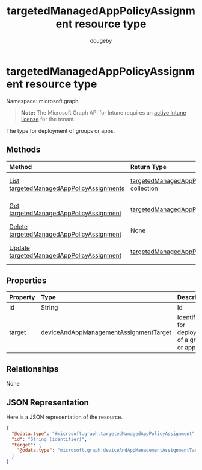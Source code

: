 ﻿---
title: "targetedManagedAppPolicyAssignment resource type"
description: "The type for deployment of groups or apps."
author: "dougeby"
localization_priority: Normal
ms.prod: "intune"
doc_type: resourcePageType
---

# targetedManagedAppPolicyAssignment resource type

Namespace: microsoft.graph

> **Note:** The Microsoft Graph API for Intune requires an [active Intune license](https://go.microsoft.com/fwlink/?linkid=839381) for the tenant.

The type for deployment of groups or apps.

## Methods

| Method                                                                                                      | Return Type                                                                                                    | Description                                                                                                                                           |
| :---------------------------------------------------------------------------------------------------------- | :------------------------------------------------------------------------------------------------------------- | :---------------------------------------------------------------------------------------------------------------------------------------------------- |
| [List targetedManagedAppPolicyAssignments](../api/intune-mam-targetedmanagedapppolicyassignment-list.md)    | [targetedManagedAppPolicyAssignment](../resources/intune-mam-targetedmanagedapppolicyassignment.md) collection | List properties and relationships of the [targetedManagedAppPolicyAssignment](../resources/intune-mam-targetedmanagedapppolicyassignment.md) objects. |
| [Get targetedManagedAppPolicyAssignment](../api/intune-mam-targetedmanagedapppolicyassignment-get.md)       | [targetedManagedAppPolicyAssignment](../resources/intune-mam-targetedmanagedapppolicyassignment.md)            | Read properties and relationships of the [targetedManagedAppPolicyAssignment](../resources/intune-mam-targetedmanagedapppolicyassignment.md) object.  |
| [Delete targetedManagedAppPolicyAssignment](../api/intune-mam-targetedmanagedapppolicyassignment-delete.md) | None                                                                                                           | Deletes a [targetedManagedAppPolicyAssignment](../resources/intune-mam-targetedmanagedapppolicyassignment.md).                                        |
| [Update targetedManagedAppPolicyAssignment](../api/intune-mam-targetedmanagedapppolicyassignment-update.md) | [targetedManagedAppPolicyAssignment](../resources/intune-mam-targetedmanagedapppolicyassignment.md)            | Update the properties of a [targetedManagedAppPolicyAssignment](../resources/intune-mam-targetedmanagedapppolicyassignment.md) object.                |

## Properties

| Property | Type                                                                                                           | Description                                 |
| :------- | :------------------------------------------------------------------------------------------------------------- | :------------------------------------------ |
| id       | String                                                                                                         | Id                                          |
| target   | [deviceAndAppManagementAssignmentTarget](../resources/intune-shared-deviceandappmanagementassignmenttarget.md) | Identifier for deployment of a group or app |

## Relationships

None

## JSON Representation

Here is a JSON representation of the resource.

<!-- {
  "blockType": "resource",
  "keyProperty": "id",
  "@odata.type": "microsoft.graph.targetedManagedAppPolicyAssignment"
}
-->

```json
{
  "@odata.type": "#microsoft.graph.targetedManagedAppPolicyAssignment",
  "id": "String (identifier)",
  "target": {
    "@odata.type": "microsoft.graph.deviceAndAppManagementAssignmentTarget"
  }
}
```
